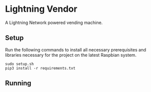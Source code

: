 # Lightning Vendor

A Lightning Network powered vending machine.

## Setup

Run the following commands to install all necessary prerequisites and libraries necessary for the
project on the latest Raspbian system.

```
sudo setup.sh
pip3 install -r requirements.txt
```

## Running
